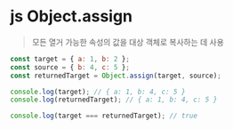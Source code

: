 # js Object.assign

> 모든 열거 가능한 속성의 값을 대상 객체로 복사하는 데 사용

```js
const target = { a: 1, b: 2 };
const source = { b: 4, c: 5 };
const returnedTarget = Object.assign(target, source);

console.log(target); // { a: 1, b: 4, c: 5 }
console.log(returnedTarget); // { a: 1, b: 4, c: 5 }

console.log(target === returnedTarget); // true
```
